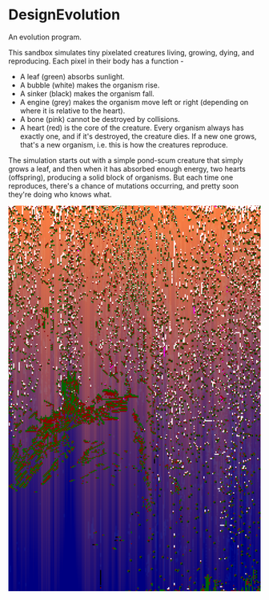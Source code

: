 # DesignEvolution
An evolution program.

This sandbox simulates tiny pixelated creatures living, growing, dying, and reproducing. Each pixel in their body has a function -

* A leaf (green) absorbs sunlight.
* A bubble (white) makes the organism rise.
* A sinker (black) makes the organism fall.
* A engine (grey) makes the organism move left or right (depending on where it is relative to the heart).
* A bone (pink) cannot be destroyed by collisions.
* A heart (red) is the core of the creature. Every organism always has exactly one, and if it's destroyed, the creature dies. If a new one grows, that's a new organism, i.e. this is how the creatures reproduce.

The simulation starts out with a simple pond-scum creature that simply grows a leaf, and then when it has absorbed enough energy, two hearts (offspring), producing a solid block of organisms. But each time one reproduces, there's a chance of mutations occurring, and pretty soon they're doing who knows what.

![Bubble/Sinker creatures](EvolutionBubbles.png?raw=true "Bubble/sinker creatures")
